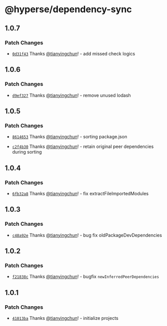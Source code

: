 # @hyperse/dependency-sync

## 1.0.7

### Patch Changes

- [`0d31f43`](https://github.com/hyperse-io/dependency-sync/commit/0d31f431c66fb6ec11226754fba40da077fbbe88) Thanks [@tianyingchun](https://github.com/tianyingchun)! - add missed check logics

## 1.0.6

### Patch Changes

- [`d9ef327`](https://github.com/hyperse-io/dependency-sync/commit/d9ef3272e4a62329effd830bf96afff979dde7b9) Thanks [@tianyingchun](https://github.com/tianyingchun)! - remove unused lodash

## 1.0.5

### Patch Changes

- [`8614653`](https://github.com/hyperse-io/dependency-sync/commit/8614653271d721a24031a91e9ac223bc46b2b335) Thanks [@tianyingchun](https://github.com/tianyingchun)! - sorting package.json

- [`c2f4b30`](https://github.com/hyperse-io/dependency-sync/commit/c2f4b30b2a159468e9bc8a69f1fa8262923eb2d6) Thanks [@tianyingchun](https://github.com/tianyingchun)! - retain original peer dependencies during sorting

## 1.0.4

### Patch Changes

- [`6fb32a8`](https://github.com/hyperse-io/dependency-sync/commit/6fb32a836a19998697168d00b3e47f6cc1625e2b) Thanks [@tianyingchun](https://github.com/tianyingchun)! - fix extractFileImportedModules

## 1.0.3

### Patch Changes

- [`c48a92e`](https://github.com/hyperse-io/dependency-sync/commit/c48a92e22094ccb52dd2eedf2d568b7036049f43) Thanks [@tianyingchun](https://github.com/tianyingchun)! - bug fix oldPackageDevDependencies

## 1.0.2

### Patch Changes

- [`f21838c`](https://github.com/hyperse-io/dependency-sync/commit/f21838c0e694e33658804ec29be3ade22f39bbd0) Thanks [@tianyingchun](https://github.com/tianyingchun)! - bugfix `newInferredPeerDependencies`

## 1.0.1

### Patch Changes

- [`41013ba`](https://github.com/hyperse-io/dependency-sync/commit/41013baa7b59858cef95b38437e87a2ad5355244) Thanks [@tianyingchun](https://github.com/tianyingchun)! - initialize projects
